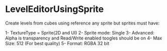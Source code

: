 # LevelEditorUsingSprite
Create levels from cubes using reference any sprite but sprites must have:

1- TextureType = Sprite(2D and UI)
2- Sprite mode: Single
3- Advanced: Alpha is transparency and Read/Write enabled toogles should be on
4- Max Size: 512 (For best quality)
5- Format: RGBA 32 bit
